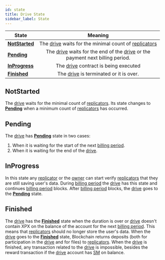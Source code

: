 ```yaml
---
id: state
title: Drive State
sidebar_label: State
---
```



|     State    |     Meaning   |
|--------------|:-------------:|
| [**NotStarted**](state.md#notstarted) | The [drive](overview.md) waits for the minimal count of [replicators](../../roles/replicator.md) |
| [**Pending**](state.md#pending) | The [drive](overview.md) waits for the end of the [drive](overview.md) or the payment next billing period. |
| [**InProgress**](state.md#inprogress) | The [drive](overview.md) contract is being executed |
| [**Finished**](state.md#finished) | The [drive](overview.md) is terminated or it is over. |

## NotStarted
The [drive](overview.md) waits for the minimal count of [replicators](../../roles/replicator.md). Its state changes to [**Pending**](state.md#pending) when a minimum count of [replicators](../../roles/replicator.md) has occurred.

## Pending
The [drive](overview.md) has [**Pending**](state.md#pending) state in two cases:
1. When it is waiting for the start of the next [billing period](overview.md#billing-period).
2. When it is waiting for the end of the [drive](overview.md).
 
## InProgress
In this state any [replicator](../../roles/replicator.md) or the [owner](../../roles/owner.md) can start verify [replicators](../../roles/replicator.md) that they are still saving user's data. During [billing period](overview.md#billing-period) the [drive](overview.md) has this state and continues [billing period](overview.md#billing-period) blocks. After [billing period](overview.md#billing-period) blocks, the [drive](overview.md) goes to the [**Pending**](state.md#pending) state. 

## Finished
The [drive](overview.md) has the [**Finished**](state.md#finished) state when the duration is over or [drive](overview.md) doesn't contain XPX on the balance of the account for the next [billing period](overview.md#billing-period). This means that [replicators](../../roles/replicator.md) should no longer store the user's data. When the [drive](overview.md) goes to the [**Finished**](state.md#finished) state, Blockchain returns deposits (both for participation in the [drive](overview.md) and for files) to [replicators](../../roles/replicator.md). When the [drive](overview.md) is finished, any transaction related to the [drive](overview.md) is impossible, besides the reward transaction if the [drive](overview.md) account has [SM](../../getting_started/economy.md#sm) on balance.
